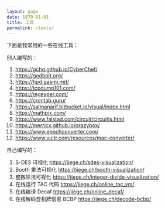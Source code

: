 ```yaml
---
layout: page
date: 1970-01-01
title: 工具
permalink: /tools/
---
```


下面是我常用的一些在线工具：

别人编写的：

1. https://gchq.github.io/CyberChef/
1. https://godbolt.org/
1. https://hpd.gasmi.net/
1. https://tcpdump101.com/
1. https://regexper.com/
1. https://crontab.guru/
1. https://salmanarif.bitbucket.io/visual/index.html
1. https://mathpix.com/
1. https://www.falstad.com/circuit/circuitjs.html
1. https://merricx.github.io/qrazybox/
1. https://www.epochconverter.com/
1. https://www.vultr.com/resources/mac-converter/


自己编写的：

1. S-DES 可视化 https://jiege.ch/sdes-visualization/
1. Booth 乘法可视化 https://jiege.ch/booth-visualization/
1. 整数除法可视化 https://jiege.ch/integer-divide-visualization/
1. 在线运行 TAC 代码 https://jiege.ch/online_tac_vm/
1. 在线编译 Decaf https://jiege.ch/online_decaf/
1. 在线解码登机牌信息 BCBP https://jiege.ch/decode-bcbp/
